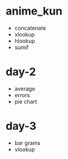 # anime_kun

- concatenate
- xlookup
- hlookup
- sumif
# day-2
- average
- errors
- pie chart
# day-3
- bar grams
- vlookup

